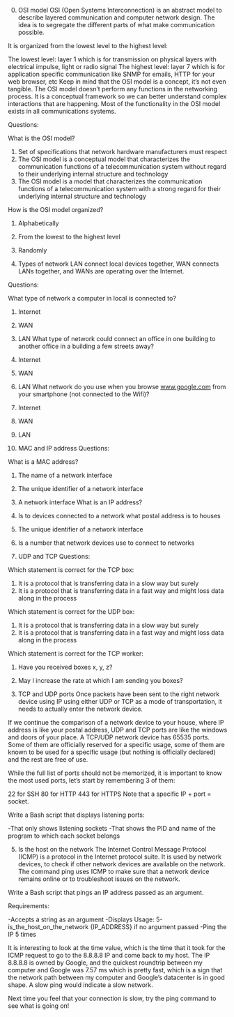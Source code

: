 0. OSI model
	OSI (Open Systems Interconnection) is an abstract model to describe layered communication and computer network design. 
The idea is to segregate the different parts of what make communication possible.

It is organized from the lowest level to the highest level:

The lowest level: layer 1 which is for transmission on physical layers with electrical impulse, light or radio signal
The highest level: layer 7 which is for application specific communication like SNMP for emails, HTTP for your web browser, etc
Keep in mind that the OSI model is a concept, it’s not even tangible. The OSI model doesn’t perform any functions in the networking process. 
It is a conceptual framework so we can better understand complex interactions that are happening. 
Most of the functionality in the OSI model exists in all communications systems.

Questions:

What is the OSI model?

1. Set of specifications that network hardware manufacturers must respect
2. The OSI model is a conceptual model that characterizes the communication functions of a telecommunication system 
without regard to their underlying internal structure and technology
3. The OSI model is a model that characterizes the communication functions of a telecommunication system 
with a strong regard for their underlying internal structure and technology

How is the OSI model organized?

1. Alphabetically
2. From the lowest to the highest level
3. Randomly

1. Types of network
	LAN connect local devices together, WAN connects LANs together, and WANs are operating over the Internet.

Questions:

What type of network a computer in local is connected to?

1. Internet
2. WAN
3. LAN
What type of network could connect an office in one building to another office in a building a few streets away?

1. Internet
2. WAN
3. LAN
What network do you use when you browse www.google.com from your smartphone (not connected to the Wifi)?

1. Internet
2. WAN
3. LAN

2. MAC and IP address
	Questions:

What is a MAC address?

1. The name of a network interface
2. The unique identifier of a network interface
3. A network interface
What is an IP address?

1. Is to devices connected to a network what postal address is to houses
2. The unique identifier of a network interface
3. Is a number that network devices use to connect to networks

3. UDP and TCP
Questions:

Which statement is correct for the TCP box:
1. It is a protocol that is transferring data in a slow way but surely
2. It is a protocol that is transferring data in a fast way and might loss data along in the process

Which statement is correct for the UDP box:
1. It is a protocol that is transferring data in a slow way but surely
2. It is a protocol that is transferring data in a fast way and might loss data along in the process

Which statement is correct for the TCP worker:
1. Have you received boxes x, y, z?
2. May I increase the rate at which I am sending you boxes?

4. TCP and UDP ports
	Once packets have been sent to the right network device using IP using either UDP or TCP as a mode of transportation, 
it needs to actually enter the network device.

If we continue the comparison of a network device to your house, where IP address is like your postal address,
UDP and TCP ports are like the windows and doors of your place. A TCP/UDP network device has 65535 ports. 
Some of them are officially reserved for a specific usage, some of them are known to be used for a specific usage 
(but nothing is officially declared) and the rest are free of use.

While the full list of ports should not be memorized, it is important to know the most used ports, let’s start by remembering 3 of them:

22 for SSH
80 for HTTP
443 for HTTPS
Note that a specific IP + port = socket.

Write a Bash script that displays listening ports:

 -That only shows listening sockets
 -That shows the PID and name of the program to which each socket belongs

5. Is the host on the network
	The Internet Control Message Protocol (ICMP) is a protocol in the Internet protocol suite. 
It is used by network devices, to check if other network devices are available on the network. 
The command ping uses ICMP to make sure that a network device remains online or to troubleshoot issues on the network.

Write a Bash script that pings an IP address passed as an argument.

Requirements:

-Accepts a string as an argument
-Displays Usage: 5-is_the_host_on_the_network {IP_ADDRESS} if no argument passed
-Ping the IP 5 times

It is interesting to look at the time value, which is the time that it took for the ICMP request to go to the 8.8.8.8 IP and come back to my host. 
The IP 8.8.8.8 is owned by Google, and the quickest roundtrip between my computer and Google was 7.57 ms which is pretty fast, 
which is a sign that the network path between my computer and Google’s datacenter is in good shape. A slow ping would indicate a slow network.

Next time you feel that your connection is slow, try the ping command to see what is going on!
